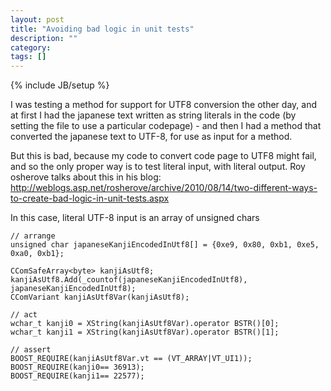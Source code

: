 ```yaml
---
layout: post
title: "Avoiding bad logic in unit tests"
description: ""
category: 
tags: []
---
```

{% include JB/setup %}

I was testing a method for support for UTF8 conversion the other day, and at first I had the japanese text
written as string literals in the code (by setting the file to use a particular codepage) - and then I had a method
that converted the japanese text to UTF-8, for use as input for a method.

But this is bad, because my code to convert code page to UTF8 might fail, and so the only proper way is
to test literal input, with literal output. Roy osherove talks about this in his blog:
http://weblogs.asp.net/rosherove/archive/2010/08/14/two-different-ways-to-create-bad-logic-in-unit-tests.aspx


In this case, literal UTF-8 input is an array of unsigned chars

    // arrange
    unsigned char japaneseKanjiEncodedInUtf8[] = {0xe9, 0x80, 0xb1, 0xe5, 0xa0, 0xb1};

    CComSafeArray<byte> kanjiAsUtf8;
    kanjiAsUtf8.Add(_countof(japaneseKanjiEncodedInUtf8), japaneseKanjiEncodedInUtf8); 
    CComVariant kanjiAsUtf8Var(kanjiAsUtf8);

    // act
    wchar_t kanji0 = XString(kanjiAsUtf8Var).operator BSTR()[0];
    wchar_t kanji1 = XString(kanjiAsUtf8Var).operator BSTR()[1];
  
    // assert
    BOOST_REQUIRE(kanjiAsUtf8Var.vt == (VT_ARRAY|VT_UI1));
    BOOST_REQUIRE(kanji0== 36913);
    BOOST_REQUIRE(kanji1== 22577);